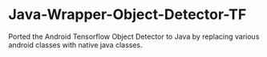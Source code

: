 # Java-Wrapper-Object-Detector-TF
Ported the Android Tensorflow Object Detector to Java by replacing various android classes with native java classes.
